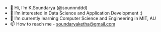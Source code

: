 - 👋 Hi, I’m K.Soundarya (@sounnnddd)
- 👀 I’m interested in Data Science and Application Development :)
- 🌱 I’m currently learning Computer Science and Engineering in MIT, AU
- 📫 How to reach me - soundaryaketha@gmail.com

<!---
sounnnddd/sounnnddd is a ✨ special ✨ repository because its `README.md` (this file) appears on your GitHub profile.
You can click the Preview link to take a look at your changes.
--->
